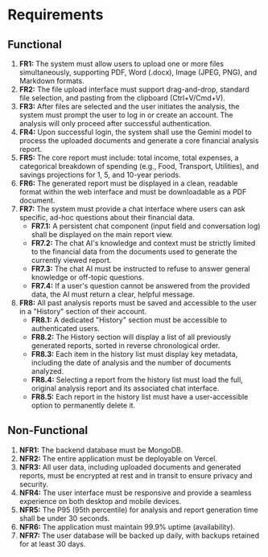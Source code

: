 # Requirements

## Functional

1.  **FR1:** The system must allow users to upload one or more files simultaneously, supporting PDF, Word (.docx), Image (JPEG, PNG), and Markdown formats.
2.  **FR2:** The file upload interface must support drag-and-drop, standard file selection, and pasting from the clipboard (Ctrl+V/Cmd+V).
3.  **FR3:** After files are selected and the user initiates the analysis, the system must prompt the user to log in or create an account. The analysis will only proceed after successful authentication.
4.  **FR4:** Upon successful login, the system shall use the Gemini model to process the uploaded documents and generate a core financial analysis report.
5.  **FR5:** The core report must include: total income, total expenses, a categorical breakdown of spending (e.g., Food, Transport, Utilities), and savings projections for 1, 5, and 10-year periods.
6.  **FR6:** The generated report must be displayed in a clean, readable format within the web interface and must be downloadable as a PDF document.
7.  **FR7:** The system must provide a chat interface where users can ask specific, ad-hoc questions about their financial data.
    * **FR7.1:** A persistent chat component (input field and conversation log) shall be displayed on the main report view.
    * **FR7.2:** The chat AI's knowledge and context must be strictly limited to the financial data from the documents used to generate the currently viewed report.
    * **FR7.3:** The chat AI must be instructed to refuse to answer general knowledge or off-topic questions.
    * **FR7.4:** If a user's question cannot be answered from the provided data, the AI must return a clear, helpful message.
8.  **FR8:** All past analysis reports must be saved and accessible to the user in a "History" section of their account.
    * **FR8.1:** A dedicated "History" section must be accessible to authenticated users.
    * **FR8.2:** The History section will display a list of all previously generated reports, sorted in reverse chronological order.
    * **FR8.3:** Each item in the history list must display key metadata, including the date of analysis and the number of documents analyzed.
    * **FR8.4:** Selecting a report from the history list must load the full, original analysis report and its associated chat interface.
    * **FR8.5:** Each report in the history list must have a user-accessible option to permanently delete it.

## Non-Functional

1.  **NFR1:** The backend database must be MongoDB.
2.  **NFR2:** The entire application must be deployable on Vercel.
3.  **NFR3:** All user data, including uploaded documents and generated reports, must be encrypted at rest and in transit to ensure privacy and security.
4.  **NFR4:** The user interface must be responsive and provide a seamless experience on both desktop and mobile devices.
5.  **NFR5:** The P95 (95th percentile) for analysis and report generation time shall be under 30 seconds.
6.  **NFR6:** The application must maintain 99.9% uptime (availability).
7.  **NFR7:** The user database will be backed up daily, with backups retained for at least 30 days.
